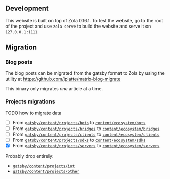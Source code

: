 ## Development

This website is built on top of Zola 0.16.1. To test the website, go to the root
of the project and use `zola serve` to build the website and serve it on
`127.0.0.1:1111`.

## Migration

### Blog posts

The blog posts can be migrated from the gatsby format to Zola by using the
utility at https://github.com/jplatte/matrix-blog-migrate

This binary only migrates _one_ article at a time.

### Projects migrations

TODO how to migrate data

- [ ] From [`gatsby/content/projects/bots`](https://github.com/matrix-org/matrix.org/tree/master/gatsby/content/projects/bots)
        to [`content/ecosystem/bots`](https://github.com/matrix-org/matrix.org/tree/zola/content/ecosystem/bots)
- [ ] From [`gatsby/content/projects/bridges`](https://github.com/matrix-org/matrix.org/tree/master/gatsby/content/projects/bridges)
        to [`content/ecosystem/bridges`](https://github.com/matrix-org/matrix.org/tree/zola/content/ecosystem/bridges)
- [ ] From [`gatsby/content/projects/clients`](https://github.com/matrix-org/matrix.org/tree/master/gatsby/content/projects/clients)
        to [`content/ecosystem/clients`](https://github.com/matrix-org/matrix.org/tree/zola/content/ecosystem/clients)
- [ ] From [`gatsby/content/projects/sdks`](https://github.com/matrix-org/matrix.org/tree/master/gatsby/content/projects/sdks)
        to [`content/ecosystem/sdks`](https://github.com/matrix-org/matrix.org/tree/zola/content/ecosystem/sdks)
- [x] From [`gatsby/content/projects/servers`](https://github.com/matrix-org/matrix.org/tree/master/gatsby/content/projects/servers)
        to [`content/ecosystem/servers`](https://github.com/matrix-org/matrix.org/tree/zola/content/ecosystem/servers)

Probably drop entirely:

- [`gatsby/content/projects/iot`](https://github.com/matrix-org/matrix.org/tree/master/gatsby/content/projects/iot)
- [`gatsby/content/projects/other`](https://github.com/matrix-org/matrix.org/tree/master/gatsby/content/projects/other)
